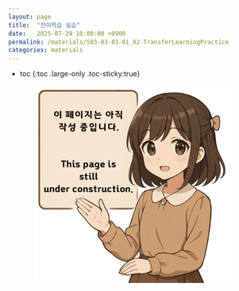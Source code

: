 ```yaml
---
layout: page
title:  "전이학습 실습"
date:   2025-07-29 10:00:00 +0900
permalink: /materials/S03-03-03-01_02-TransferLearningPractice
categories: materials
---
```

* toc
{:toc .large-only .toc-sticky:true}


<div class="insert-image" style="text-align: center;">
    <img style="width: 400px;" src="/assets/img/PagePreparing.png">
</div>